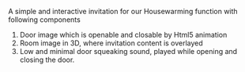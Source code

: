 A simple and interactive invitation for our Housewarming function with following components

1. Door image which is openable and closable by Html5 animation 
2. Room image in 3D, where invitation content is overlayed
3. Low and minimal door squeaking sound, played while opening and closing the door.
